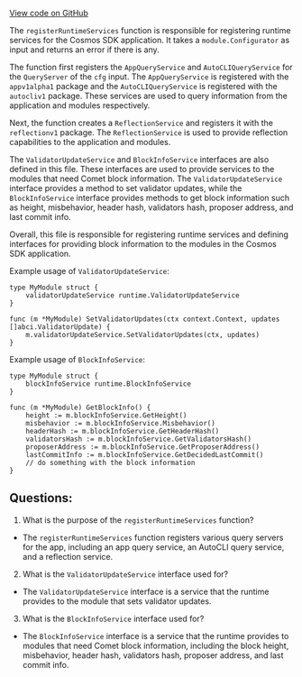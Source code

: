 [View code on GitHub](https://github.com/cosmos/cosmos-sdk/blob/main/runtime/services.go)

The `registerRuntimeServices` function is responsible for registering runtime services for the Cosmos SDK application. It takes a `module.Configurator` as input and returns an error if there is any. 

The function first registers the `AppQueryService` and `AutoCLIQueryService` for the `QueryServer` of the `cfg` input. The `AppQueryService` is registered with the `appv1alpha1` package and the `AutoCLIQueryService` is registered with the `autocliv1` package. These services are used to query information from the application and modules respectively.

Next, the function creates a `ReflectionService` and registers it with the `reflectionv1` package. The `ReflectionService` is used to provide reflection capabilities to the application and modules.

The `ValidatorUpdateService` and `BlockInfoService` interfaces are also defined in this file. These interfaces are used to provide services to the modules that need Comet block information. The `ValidatorUpdateService` interface provides a method to set validator updates, while the `BlockInfoService` interface provides methods to get block information such as height, misbehavior, header hash, validators hash, proposer address, and last commit info.

Overall, this file is responsible for registering runtime services and defining interfaces for providing block information to the modules in the Cosmos SDK application. 

Example usage of `ValidatorUpdateService`:

```
type MyModule struct {
    validatorUpdateService runtime.ValidatorUpdateService
}

func (m *MyModule) SetValidatorUpdates(ctx context.Context, updates []abci.ValidatorUpdate) {
    m.validatorUpdateService.SetValidatorUpdates(ctx, updates)
}
```

Example usage of `BlockInfoService`:

```
type MyModule struct {
    blockInfoService runtime.BlockInfoService
}

func (m *MyModule) GetBlockInfo() {
    height := m.blockInfoService.GetHeight()
    misbehavior := m.blockInfoService.Misbehavior()
    headerHash := m.blockInfoService.GetHeaderHash()
    validatorsHash := m.blockInfoService.GetValidatorsHash()
    proposerAddress := m.blockInfoService.GetProposerAddress()
    lastCommitInfo := m.blockInfoService.GetDecidedLastCommit()
    // do something with the block information
}
```
## Questions: 
 1. What is the purpose of the `registerRuntimeServices` function?
- The `registerRuntimeServices` function registers various query servers for the app, including an app query service, an AutoCLI query service, and a reflection service.

2. What is the `ValidatorUpdateService` interface used for?
- The `ValidatorUpdateService` interface is a service that the runtime provides to the module that sets validator updates.

3. What is the `BlockInfoService` interface used for?
- The `BlockInfoService` interface is a service that the runtime provides to modules that need Comet block information, including the block height, misbehavior, header hash, validators hash, proposer address, and last commit info.